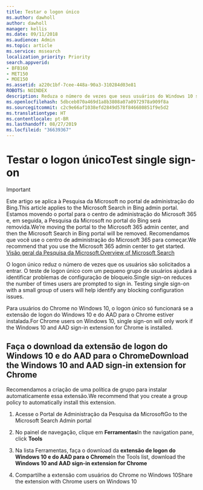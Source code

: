 ```yaml
---
title: Testar o logon único
ms.author: dawholl
author: dawholl
manager: kellis
ms.date: 09/11/2018
ms.audience: Admin
ms.topic: article
ms.service: mssearch
localization_priority: Priority
search.appverid:
- BFB160
- MET150
- MOE150
ms.assetid: a220c1bf-7cee-448a-90a3-310284d03e81
ROBOTS: NOINDEX
description: Reduza o número de vezes que seus usuários do Windows 10 são solicitados a entrar no Microsoft Search e no Office 365
ms.openlocfilehash: 5dbceb070a469d1a8b3808a07a0972978a909f8a
ms.sourcegitcommit: c2c9e66af1038efd2849d578f846680851f9e5d2
ms.translationtype: HT
ms.contentlocale: pt-BR
ms.lasthandoff: 08/27/2019
ms.locfileid: "36639367"
---
```

# <a name="test-single-sign-on"></a><span data-ttu-id="36988-103">Testar o logon único</span><span class="sxs-lookup"><span data-stu-id="36988-103">Test single sign-on</span></span>

> [!IMPORTANT]
> <span data-ttu-id="36988-104">Este artigo se aplica à Pesquisa da Microsoft no portal de administração do Bing.</span><span class="sxs-lookup"><span data-stu-id="36988-104">This article applies to the Microsoft Search in Bing admin portal.</span></span> <span data-ttu-id="36988-105">Estamos movendo o portal para o centro de administração do Microsoft 365 e, em seguida, a Pesquisa da Microsoft no portal do Bing será removida.</span><span class="sxs-lookup"><span data-stu-id="36988-105">We’re moving the portal to the Microsoft 365 admin center, and then the Microsoft Search in Bing portal will be removed.</span></span> <span data-ttu-id="36988-106">Recomendamos que você use o centro de administração do Microsoft 365 para começar.</span><span class="sxs-lookup"><span data-stu-id="36988-106">We recommend that you use the Microsoft 365 admin center to get started.</span></span> [<span data-ttu-id="36988-107">Visão geral da Pesquisa da Microsoft.</span><span class="sxs-lookup"><span data-stu-id="36988-107">Overview of Microsoft Search</span></span>](overview-microsoft-search.md)
    
<span data-ttu-id="36988-p102">O logon único reduz o número de vezes que os usuários são solicitados a entrar. O teste de logon único com um pequeno grupo de usuários ajudará a identificar problemas de configuração de bloqueio.</span><span class="sxs-lookup"><span data-stu-id="36988-p102">Single sign-on reduces the number of times users are prompted to sign in. Testing single sign-on with a small group of users will help identify any blocking configuration issues.</span></span> 
  
<span data-ttu-id="36988-110">Para usuários do Chrome no Windows 10, o logon único só funcionará se a extensão de logon do Windows 10 e do AAD para o Chrome estiver instalada.</span><span class="sxs-lookup"><span data-stu-id="36988-110">For Chrome users on Windows 10, single sign-on will only work if the Windows 10 and AAD sign-in extension for Chrome is installed.</span></span> 
  
## <a name="download-the-windows-10-and-aad-sign-in-extension-for-chrome"></a><span data-ttu-id="36988-111">Faça o download da extensão de logon do Windows 10 e do AAD para o Chrome</span><span class="sxs-lookup"><span data-stu-id="36988-111">Download the Windows 10 and AAD sign-in extension for Chrome</span></span>

<span data-ttu-id="36988-112">Recomendamos a criação de uma política de grupo para instalar automaticamente essa extensão.</span><span class="sxs-lookup"><span data-stu-id="36988-112">We recommend that you create a group policy to automatically install this extension.</span></span>
  
1. <span data-ttu-id="36988-113">Acesse o Portal de Administração da Pesquisa da Microsoft</span><span class="sxs-lookup"><span data-stu-id="36988-113">Go to the Microsoft Search Admin portal</span></span>
    
2. <span data-ttu-id="36988-114">No painel de navegação, clique em **Ferramentas**</span><span class="sxs-lookup"><span data-stu-id="36988-114">In the navigation pane, click **Tools**</span></span>
    
3. <span data-ttu-id="36988-115">Na lista Ferramentas, faça o download da **extensão de logon do Windows 10 e do AAD para o Chrome**</span><span class="sxs-lookup"><span data-stu-id="36988-115">In the Tools list, download the **Windows 10 and AAD sign-in extension for Chrome**</span></span>
    
4. <span data-ttu-id="36988-116">Compartilhe a extensão com usuários do Chrome no Windows 10</span><span class="sxs-lookup"><span data-stu-id="36988-116">Share the extension with Chrome users on Windows 10</span></span>

  


